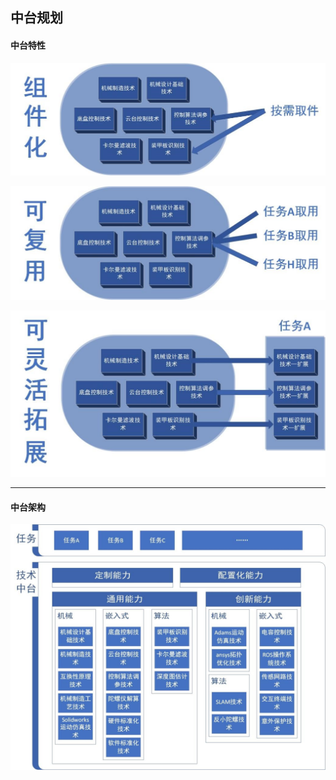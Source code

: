 ## 中台规划

#### 中台特性

![技术中台-组件化](Middle-Stage\Componentization.jpg)

![技术中台-可复用](Middle-Stage\reusable.jpg)

![技术中台-可扩展](Middle-Stage\scalable.jpg)

---

#### 中台架构

![技术中台-架构](Middle-Stage\structure.jpg)

